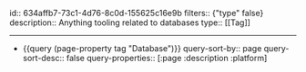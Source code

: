id:: 634affb7-73c1-4d76-8c0d-155625c16e9b
filters:: {"type" false}
description:: Anything tooling related to databases
type:: [[Tag]]

- ---
- {{query (page-property tag "Database")}}
  query-sort-by:: page
  query-sort-desc:: false
  query-properties:: [:page :description :platform]